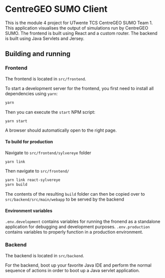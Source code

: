 # CentreGEO SUMO Client

This is the module 4 project for UTwente TCS CentreGEO SUMO Team 1.
This application visualises the output of simulations run by CentreGEO SUMO.
The frontend is built using React and a custom router. The backend is built using Java Servlets and Jersey.

## Building and running

### Frontend

The frontend is located in `src/frontend`.

To start a development server for the frontend, you first need to install all dependencies using `yarn`:

```bash
yarn
```

Then you can execute the `start` NPM script:

```bash
yarn start
```

A browser should automatically open to the right page.

#### To build for production

Navigate to `src/frontend/sylvereye` folder
```bash
yarn link
```

Then navigate to `src/frontend/`
```bash
yarn link react-sylvereye
yarn build
```

The contents of the resulting `build` folder can then be copied over to
`src/backend/src/main/webapp` to be served by the backend

#### Environment variables

`.env.development` contains variables for running the fronend as a standalone
application for debugging and development purposes.
`.env.production` contains variables to properly function in a production
environment.

### Backend

The backend is located in `src/backend`.

For the backend, boot up your favorite Java IDE and perform the normal sequence of actions in order to boot up a Java servlet application.

